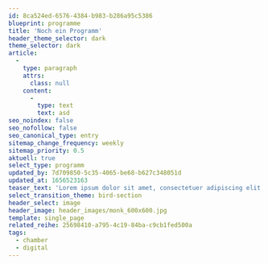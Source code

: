 ```yaml
---
id: 8ca524ed-6576-4384-b983-b286a95c5386
blueprint: programme
title: 'Noch ein Programm'
header_theme_selector: dark
theme_selector: dark
article:
  -
    type: paragraph
    attrs:
      class: null
    content:
      -
        type: text
        text: asd
seo_noindex: false
seo_nofollow: false
seo_canonical_type: entry
sitemap_change_frequency: weekly
sitemap_priority: 0.5
aktuell: true
select_type: programm
updated_by: 7d709850-5c35-4065-be68-b627c348051d
updated_at: 1656523163
teaser_text: 'Lorem ipsum dolor sit amet, consectetuer adipiscing elit. Aenean commodo ligula eget dolor. Aenean massa. Cum sociis natoque penatibus et magnis dis parturient montes, nascetur ridiculus mus. Donec qu'
select_transition_theme: bird-section
header_select: image
header_image: header_images/monk_600x600.jpg
template: single_page
related_reihe: 25698410-a795-4c19-84ba-c9cb1fed500a
tags:
  - chamber
  - digital
---
```


